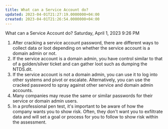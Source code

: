 ```yaml
---
title: What can a Service Account do?
updated: 2023-04-01T21:27:19.0000000+04:00
created: 2023-04-01T21:26:54.0000000+04:00
---
```


What can a Service Account do?
Saturday, April 1, 2023
9:26 PM

1.  After cracking a service account password, there are different ways to collect data or loot depending on whether the service account is a domain admin or not.
2.  If the service account is a domain admin, you have control similar to that of a golden/silver ticket and can gather loot such as dumping the NTDS.dit.
3.  If the service account is not a domain admin, you can use it to log into other systems and pivot or escalate. Alternatively, you can use the cracked password to spray against other service and domain admin accounts.
4.  Many companies may reuse the same or similar passwords for their service or domain admin users.
5.  In a professional pen test, it's important to be aware of how the company wants you to show risk. Often, they don't want you to exfiltrate data and will set a goal or process for you to follow to show risk within the assessment.

